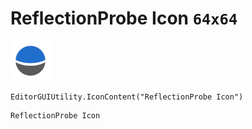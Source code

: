# ReflectionProbe Icon `64x64`
<img src="/img/ReflectionProbe%20Icon.png" width=64 height=64>

``` CSharp
EditorGUIUtility.IconContent("ReflectionProbe Icon")
```
```
ReflectionProbe Icon
```
